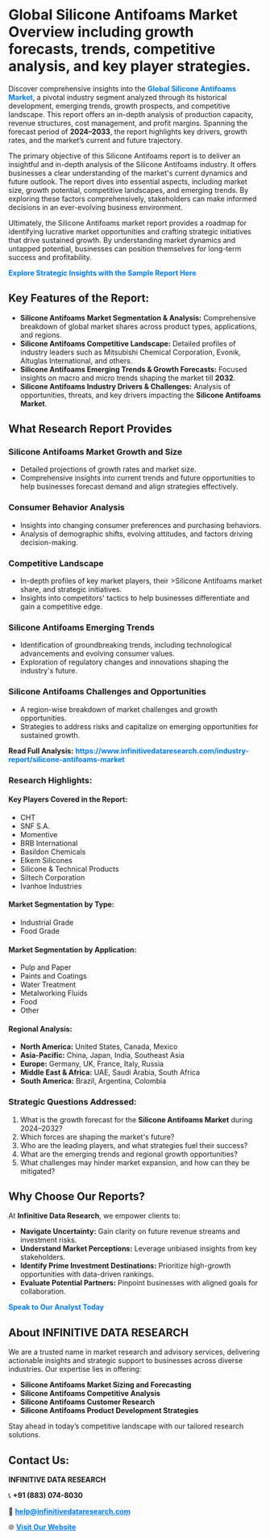 <h1>Global Silicone Antifoams Market Overview including growth forecasts, trends, competitive analysis, and key player strategies.</h1>
<p>
Discover comprehensive insights into the 
<a href="https://www.infinitivedataresearch.com/industry-report/silicone-antifoams-market" rel="dofollow" style="color: #007BFF; text-decoration: none;"><strong>Global Silicone Antifoams Market</strong></a>, a pivotal industry segment analyzed through its historical development, emerging trends, growth prospects, and competitive landscape. This report offers an in-depth analysis of production capacity, revenue structures, cost management, and profit margins. Spanning the forecast period of <strong>2024–2033</strong>, the report highlights key drivers, growth rates, and the market’s current and future trajectory.
</p>
<p>
The primary objective of this Silicone Antifoams report is to deliver an insightful and in-depth analysis of the Silicone Antifoams industry. It offers businesses a clear understanding of the market's current dynamics and future outlook. The report dives into essential aspects, including market size, growth potential, competitive landscapes, and emerging trends. By exploring these factors comprehensively, stakeholders can make informed decisions in an ever-evolving business environment.
</p>
<p>
Ultimately, the Silicone Antifoams market report provides a roadmap for identifying lucrative market opportunities and crafting strategic initiatives that drive sustained growth. By understanding market dynamics and untapped potential, businesses can position themselves for long-term success and profitability.
</p>
<p>
<a href="https://www.infinitivedataresearch.com/request-sample/reportId=105435" style="color: #007BFF; text-decoration: none;"><strong>Explore Strategic Insights with the Sample Report Here</strong></a>
</p>

<h2>Key Features of the Report:</h2>
<ul>
<li><strong>Silicone Antifoams Market Segmentation & Analysis:</strong> Comprehensive breakdown of global market shares across product types, applications, and regions.</li>
<li><strong>Silicone Antifoams Competitive Landscape:</strong> Detailed profiles of industry leaders such as Mitsubishi Chemical Corporation, Evonik, Altuglas International, and others.</li>
<li><strong>Silicone Antifoams Emerging Trends & Growth Forecasts:</strong> Focused insights on macro and micro trends shaping the market till <strong>2032</strong>.</li>
<li><strong>Silicone Antifoams Industry Drivers & Challenges:</strong> Analysis of opportunities, threats, and key drivers impacting the <strong>Silicone Antifoams Market</strong>.</li>
</ul>

<h2>What Research Report Provides</h2>
<h3>Silicone Antifoams Market Growth and Size</h3>
<ul>
<li>Detailed projections of growth rates and market size.</li>
<li>Comprehensive insights into current trends and future opportunities to help businesses forecast demand and align strategies effectively.</li>
</ul>

<h3>Consumer Behavior Analysis</h3>
<ul>
<li>Insights into changing consumer preferences and purchasing behaviors.</li>
<li>Analysis of demographic shifts, evolving attitudes, and factors driving decision-making.</li>
</ul>

<h3>Competitive Landscape</h3>
<ul>
<li>In-depth profiles of key market players, their >Silicone Antifoams market share, and strategic initiatives.</li>
<li>Insights into competitors' tactics to help businesses differentiate and gain a competitive edge.</li>
</ul>

<h3>Silicone Antifoams Emerging Trends</h3>
<ul>
<li>Identification of groundbreaking trends, including technological advancements and evolving consumer values.</li>
<li>Exploration of regulatory changes and innovations shaping the industry's future.</li>
</ul>

<h3>Silicone Antifoams Challenges and Opportunities</h3>
<ul>
<li>A region-wise breakdown of market challenges and growth opportunities.</li>
<li>Strategies to address risks and capitalize on emerging opportunities for sustained growth.</li>
</ul>
<p><strong>Read Full Analysis:</strong> <a href="https://www.infinitivedataresearch.com/industry-report/silicone-antifoams-market" rel="dofollow" style="color: #007BFF; text-decoration: none;"><strong>https://www.infinitivedataresearch.com/industry-report/silicone-antifoams-market</strong></a></p>
<h3>Research Highlights:</h3>
<h4>Key Players Covered in the Report:</h4>
<ul><li>CHT</li><li>SNF S.A.</li><li>Momentive</li><li>BRB International</li><li>Basildon Chemicals</li><li>Elkem Silicones</li><li>Silicone &amp; Technical Products</li><li>Siltech Corporation</li><li>Ivanhoe Industries</li></ul>
<h4>Market Segmentation by Type:</h4>
<ul><li>Industrial Grade</li><li>Food Grade</li></ul>
<h4>Market Segmentation by Application:</h4>
<ul><li>Pulp and Paper</li><li>Paints and Coatings</li><li>Water Treatment</li><li>Metalworking Fluids</li><li>Food</li><li>Other</li></ul>

<h4>Regional Analysis:</h4>
<ul>
<li><strong>North America:</strong> United States, Canada, Mexico</li>
<li><strong>Asia-Pacific:</strong> China, Japan, India, Southeast Asia</li>
<li><strong>Europe:</strong> Germany, UK, France, Italy, Russia</li>
<li><strong>Middle East & Africa:</strong> UAE, Saudi Arabia, South Africa</li>
<li><strong>South America:</strong> Brazil, Argentina, Colombia</li>
</ul>

<h3>Strategic Questions Addressed:</h3>
<ol>
<li>What is the growth forecast for the <strong>Silicone Antifoams Market</strong> during 2024–2032?</li>
<li>Which forces are shaping the market's future?</li>
<li>Who are the leading players, and what strategies fuel their success?</li>
<li>What are the emerging trends and regional growth opportunities?</li>
<li>What challenges may hinder market expansion, and how can they be mitigated?</li>
</ol>

<h2>Why Choose Our Reports?</h2>
<p>At <strong>Infinitive Data Research</strong>, we empower clients to:</p>
<ul>
<li><strong>Navigate Uncertainty:</strong> Gain clarity on future revenue streams and investment risks.</li>
<li><strong>Understand Market Perceptions:</strong> Leverage unbiased insights from key stakeholders.</li>
<li><strong>Identify Prime Investment Destinations:</strong> Prioritize high-growth opportunities with data-driven rankings.</li>
<li><strong>Evaluate Potential Partners:</strong> Pinpoint businesses with aligned goals for collaboration.</li>
</ul>
<p><a href="https://www.infinitivedataresearch.com/industry-report/silicone-antifoams-market" rel="dofollow" style="color: #007BFF; text-decoration: none;"><strong>Speak to Our Analyst Today</strong></a></p>

<h2>About INFINITIVE DATA RESEARCH</h2>
<p>We are a trusted name in market research and advisory services, delivering actionable insights and strategic support to businesses across diverse industries. Our expertise lies in offering:</p>
<ul>
<li><strong>Silicone Antifoams Market Sizing and Forecasting</strong></li>
<li><strong>Silicone Antifoams Competitive Analysis</strong></li>
<li><strong>Silicone Antifoams Customer Research</strong></li>
<li><strong>Silicone Antifoams Product Development Strategies</strong></li>
</ul>
<p>Stay ahead in today’s competitive landscape with our tailored research solutions.</p>

<h2>Contact Us:</h2>
<p><strong>INFINITIVE DATA RESEARCH</strong></p>
<p>📞 <strong>+91 (883) 074-8030</strong></p>
<p>📧 <strong><a href="mailto:help@infinitivedataresearch.com" style="color: #007BFF;">help@infinitivedataresearch.com</a></strong></p>
<p>🌐 <strong><a href="https://www.infinitivedataresearch.com" rel="dofollow" style="color: #007BFF;">Visit Our Website</a></strong></p>